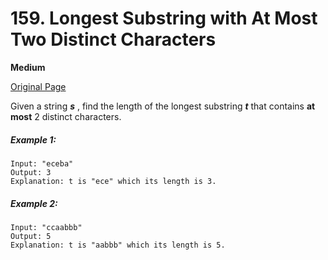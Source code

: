 # 159. Longest Substring with At Most Two Distinct Characters

**Medium**

[Original Page](https://leetcode.com/problems/bag-of-tokens/)

Given a string ___s___ , find the length of the longest substring ___t___ that contains __at most__ 2 distinct characters.

##### Example 1:
```
Input: "eceba"
Output: 3
Explanation: t is "ece" which its length is 3.
```

##### Example 2: 
```
Input: "ccaabbb"
Output: 5
Explanation: t is "aabbb" which its length is 5.
```
